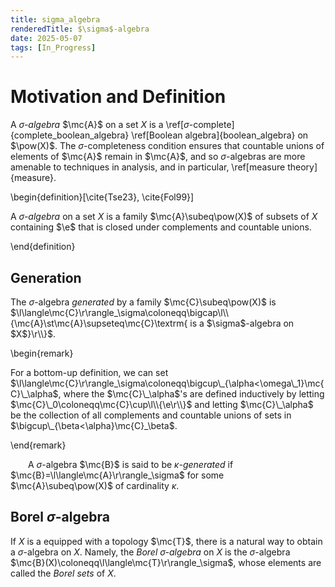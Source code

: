 ```yaml
---
title: sigma_algebra
renderedTitle: $\sigma$-algebra
date: 2025-05-07
tags: [In_Progress]
---
```


# Motivation and Definition

A _$\sigma$-algebra_ $\mc{A}$ on a set $X$ is a \ref[$\sigma$-complete]{complete_boolean_algebra} \ref[Boolean algebra]{boolean_algebra} on $\pow(X)$. The $\sigma$-completeness condition ensures that countable unions of elements of $\mc{A}$ remain in $\mc{A}$, and so $\sigma$-algebras are more amenable to techniques in analysis, and in particular, \ref[measure theory]{measure}.

\begin{definition}[\cite{Tse23}, \cite{Fol99}]

A _$\sigma$-algebra_ on a set $X$ is a family $\mc{A}\subeq\pow(X)$ of subsets of $X$ containing $\e$ that is closed under complements and countable unions.

\end{definition}

## Generation

The $\sigma$-algebra _generated_ by a family $\mc{C}\subeq\pow(X)$ is $\l\langle\mc{C}\r\rangle_\sigma\coloneqq\bigcap\l\\{\mc{A}\st\mc{A}\supseteq\mc{C}\textrm{ is a $\sigma$-algebra on $X$}\r\\}$.

\begin{remark}

For a bottom-up definition, we can set $\l\langle\mc{C}\r\rangle_\sigma\coloneqq\bigcup\_{\alpha<\omega\_1}\mc{C}\_\alpha$, where the $\mc{C}\_\alpha$'s are defined inductively by letting $\mc{C}\_0\coloneqq\mc{C}\cup\l\\{\e\r\\}$ and letting $\mc{C}\_\alpha$ be the collection of all complements and countable unions of sets in $\bigcup\_{\beta<\alpha}\mc{C}_\beta$.

\end{remark}

&emsp;&emsp;A $\sigma$-algebra $\mc{B}$ is said to be _$\kappa$-generated_ if $\mc{B}=\l\langle\mc{A}\r\rangle_\sigma$ for some $\mc{A}\subeq\pow(X)$ of cardinality $\kappa$.


## Borel $\sigma$-algebra

If $X$ is a equipped with a topology $\mc{T}$, there is a natural way to obtain a $\sigma$-algebra on $X$. Namely, the _Borel $\sigma$-algebra_ on $X$ is the $\sigma$-algebra $\mc{B}(X)\coloneqq\l\langle\mc{T}\r\rangle_\sigma$, whose elements are called the _Borel sets_ of $X$.
